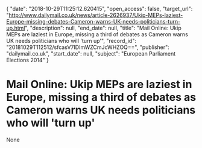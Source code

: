 {
  "date": "2018-10-29T11:25:12.620415", 
  "open_access": false, 
  "target_url": "http://www.dailymail.co.uk/news/article-2626937/Ukip-MEPs-laziest-Europe-missing-debates-Cameron-warns-UK-needs-politicians-turn-up.html", 
  "description": null, 
  "end_date": null, 
  "title": "Mail Online: Ukip MEPs are laziest in Europe, missing a third of debates as Cameron warns UK needs politicians who will 'turn up'", 
  "record_id": "20181029T112512/sfcasV7IDImWZCmJcWHZOQ==", 
  "publisher": "dailymail.co.uk", 
  "start_date": null, 
  "subject": "European Parliament Elections 2014"
}

# Mail Online: Ukip MEPs are laziest in Europe, missing a third of debates as Cameron warns UK needs politicians who will 'turn up'

None